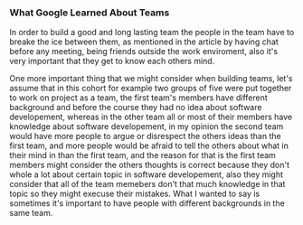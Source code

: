 ### What Google Learned About Teams

In order to build a good and long lasting team the people in the team have to breake the ice between them, as mentioned in the article by having chat before any meeting, being friends outside the work enviroment, also it's very important that they get to know each others mind.

One more important thing that we might consider when building teams, let's assume that in this cohort for example two groups of five were put together to work on project as a team, the first team's members have different background and before the course they had no idea about software developement, whereas in the other team all or most of their members have knowledge about software developement, in my opinion the second team would have more people to argue or disrespect the others ideas than the first team, and more people would be afraid to tell the others about what in their mind in than the first team, and the reason for that is the first team members might consider the others thoughts is correct because they don't whole a lot about certain topic in software developement, also they might consider that all of the team memebers don't that much knowledge in that topic so they might execuse their mistakes. What I wanted to say is sometimes it's important to have people with different backgrounds in the same team.